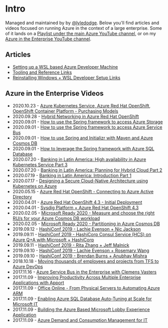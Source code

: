 # Intro

Managed and maintained by by [@lyledodge](https://twitter.com/lyledodge). Below you'll find articles and videos focused on running Azure in the context of a large enterprise. Some of it lands on a [Playlist under the main Azure YouTube channel](https://www.youtube.com/playlist?list=PLLasX02E8BPDwxoN1T18bYfbzGwP555rR), or on my [Azure in the Enterprise YouTube channel](http://youtube.com/c/azureintheenterprise).

## Articles

- [Setting up a WSL based Azure Developer Machine](articles/setup-wsl-azure-developer-machine.md)
- [Tooling and Reference Links](articles/tooling-and-reference-links.md)
- [Reinstalling Windows + WSL Developer Setup Links](tooling.md)

## Azure in the Enterprise Videos

- 2020.10.23 - [Azure Kubernetes Service, Azure Red Hat OpenShift, OpenShift Container Platform - Purchasing Models](https://youtu.be/2KJdA9Su82c)
- 2020.09.28 - [Hybrid Networking in Azure Red Hat OpenShift](https://www.youtube.com/watch?v=G4VCzeu7K9k)
- 2020.09.01 - [How to use the Spring framework to access Azure Storage](https://youtu.be/d4SfosPWz8s)
- 2020.09.01 - [How to use the Spring framework to access Azure Service Bus](https://youtu.be/3zoDqgjjT6E)
- 2020.09.01 - [How to use Spring and Initializr with Maven and Azure Cosmos DB](https://youtu.be/IWQboyBohEI)
- 2020.09.01 - [How to leverage the Spring framework with Azure SQL Database](https://youtu.be/RG6UqPJdqIs)
- 2020.07.20 - [Banking in Latin America: High availability in Azure Kubernetes Service Part 3](https://youtu.be/HR5wIz4qKrY)
- 2020.07.20 - [Banking in Latin America: Planning for Hybrid Cloud Part 2](https://youtu.be/9s1nJm0kdTU)
- 2020.07.19 - [Banking in Latin America: Introduction Part 1](https://youtu.be/tV3HktuoFnQ)
- 2020.07.17 - [Designing a Secure Cloud-Native Architecture using Kubernetes on Azure](https://youtu.be/fZlw1tfik-A)
- 2020.05.15 - [Azure Red Hat OpenShift - Connecting to Azure Active Directory](https://www.youtube.com/watch?v=uqTHphjkolM)
- 2020.04.01 - [Azure Red Hat OpenShift 4.3 - Initial Deployment](https://www.youtube.com/watch?v=r6eZuEDmofs)
- 2020.04.01 - [Sysdig Platform + Azure Red Hat OpenShift 4.3](https://www.youtube.com/watch?v=RL5JaEDTKYs)
- 2020.02.05 - [Microsoft Ready 2020 - Measure and choose the right RU/s for your Azure Cosmos DB workload](https://youtu.be/r0uFsPrBoIU)
- 2020.02.05 - [Microsoft Ready 2020 - Partitioning in Azure Cosmos DB](https://youtu.be/B3nkidWMy_M)
- 2019.09.12 - [HashiConf 2019 - Lachie Evenson + Nic Jackson](https://www.youtube.com/watch?v=AUwIDyzsi48)
- 2019.09.11 - [HashiConf 2019 - HashiCorp Consul Service (HCS) on Azure Q+A with Microsoft + HashiCorp](https://www.youtube.com/watch?v=mGoPpmqxhXA)
- 2019.09.11 - [HashiConf 2019 - Rita Zhang + Jeff Malnick](https://www.youtube.com/watch?v=tsxR6nKldHw)
- 2019.09.10 - [HashiConf 2019 - Lachie Evenson + Rosemary Wang](https://www.youtube.com/watch?v=GthEjqgA-1U)
- 2019.09.10 - [HashiConf 2019 - Brendan Burns + Anubhav Mishra](https://www.youtube.com/watch?v=NUzqhyEUGMs)
- 2018.10.18 - [Moving thousands of employees and projects from TFS to Azure DevOps](https://www.youtube.com/watch?v=YXdrkNtFG0A)
- 2017.11.16 - [Azure Service Bus in the Enterprise with Clemens Vasters](https://www.youtube.com/watch?v=8oWyEkTlQic)
- 2017.11.09 - [Improving Productivity Across Multiple Enterprise Applications with Apport](https://www.youtube.com/watch?v=eTZyv0A_NXQ)
- 2017.11.09 - [Office Online - From Physical Servers to Automating Azure ARM](https://www.youtube.com/watch?v=5UstGhMMfYs)
- 2017.11.09 - [Enabling Azure SQL Database Auto-Tuning at Scale for Microsoft IT](https://www.youtube.com/watch?v=hmYL5wyJnfA)
- 2017.11.09 - [Building the Azure Based Microsoft Lobby Experience Application](https://www.youtube.com/watch?v=vxMEhlcoZEs)
- 2017.11.09 - [Azure Demand and Consumption Management for IT](https://www.youtube.com/watch?v=YlS1qxr8Hjc)
